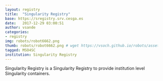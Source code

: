 ```yaml
---
layout: registry
title:  "Singularity Registry"
base: https://sregistry.srv.cesga.es
date:   2017-12-29 03:00:51
author: vsande
categories:
- registry
img: robots/robot6662.png
thumb: robots/robot6662.png # wget https://vsoch.github.io/robots/assets/img/robots/robot15570.png
tagged: MSO4SC
institution: Singularity Registry
---
```


Singularity Registry is a Singularity Registry to provide institution level Singularity containers.
